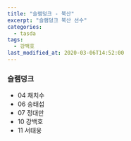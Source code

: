```yaml
---
title: "슬램덩크 - 북산"
excerpt: "슬램덩크 북산 선수"
categories:
  - tasda
tags:
  - 강백호
last_modified_at: 2020-03-06T14:52:00
---
```


### 슬램덩크
* 04 채치수  
* 06 송태섭
* 07 정대만  
* 10 강백호  
* 11 서태웅  
